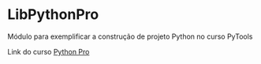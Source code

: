 # LibPythonPro
Módulo para exemplificar a construção de projeto Python no curso PyTools


Link do curso [Python Pro](https://pythonpro.com.br/)